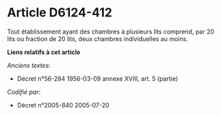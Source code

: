 # Article D6124-412

Tout établissement ayant des chambres à plusieurs lits comprend, par 20 lits ou fraction de 20 lits, deux chambres
individuelles au moins.

**Liens relatifs à cet article**

_Anciens textes_:

  - Décret n°56-284 1956-03-09 annexe XVIII, art. 5 (partie)

_Codifié par_:

  - Décret n°2005-840 2005-07-20
